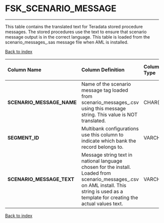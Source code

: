 # FSK_SCENARIO_MESSAGE

---

This table contains the translated text for Teradata stored procedure messages. The stored procedures use the text to ensure that scenario message output is in the correct language. This table is loaded from the scenario_messages_<language>.sas message file when AML is installed.

[Back to index](./index.md)

| Column Name                                                                                                                                                                                          | Column Definition                                                                                                                                                                                    | Column Data Type   | Column Null Option   | PK   | FK   |
|:-----------------------------------------------------------------------------------------------------------------------------------------------------------------------------------------------------|:-----------------------------------------------------------------------------------------------------------------------------------------------------------------------------------------------------|:-------------------|:---------------------|:-----|:-----|
| **SCENARIO_MESSAGE_NAME** | Name of the scenario message tag loaded from scenario_messages_<language>.csv using this message string. This value is NOT translated.                                                               | CHAR(35)           | Not Null             | Yes  | No   |
| **SEGMENT_ID**            | Multibank configurations use this column to indicate which bank the record belongs to.                                                                                                               | VARCHAR2(128)      | Not Null             | Yes  | No   |
| **SCENARIO_MESSAGE_TEXT** | Message string text in national language chosen for the install. Loaded from scenario_messages_<language>.csv on AML install. This string is used as a template for creating the actual values text. | VARCHAR2(255)      | Not Null             | No   | No   |

[Back to index](./index.md)
